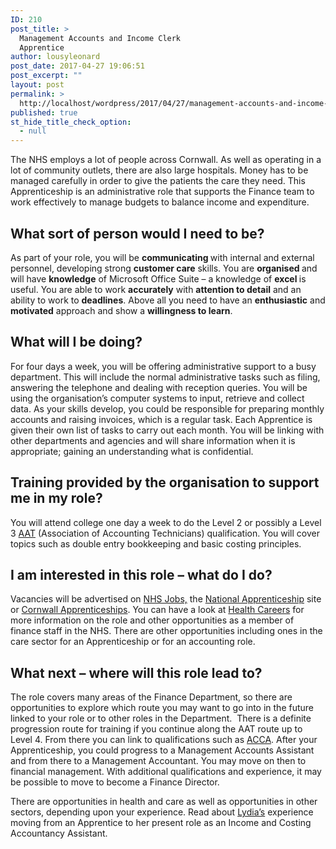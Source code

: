 ```yaml
---
ID: 210
post_title: >
  Management Accounts and Income Clerk
  Apprentice
author: lousyleonard
post_date: 2017-04-27 19:06:51
post_excerpt: ""
layout: post
permalink: >
  http://localhost/wordpress/2017/04/27/management-accounts-and-income-clerk-apprentice/
published: true
st_hide_title_check_option:
  - null
---
```

<div class="blocktext-pages-heading">The NHS employs a lot of people across Cornwall. As well as operating in a lot of community outlets, there are also large hospitals. Money has to be managed carefully in order to give the patients the care they need. This Apprenticeship is an administrative role that supports the Finance team to work effectively to manage budgets to balance income and expenditure.</div>
<div class="blocktext">
<h2>What sort of person would I need to be?</h2>
As part of your role, you will be <strong>communicating </strong>with internal and external personnel, developing strong <strong>customer care</strong> skills. You are <strong>organised </strong>and will have <strong>knowledge</strong> of Microsoft Office Suite – a knowledge of <strong>excel </strong>is useful. You are able to work <strong>accurately</strong> with <strong>attention to detail</strong> and an ability to work to <strong>deadlines</strong>. Above all you need to have an <strong>enthusiastic</strong> and <strong>motivated</strong> approach and show a <strong>willingness to learn</strong>.

</div>
<div class="blocktext">
<h2>What will I be doing?</h2>
For four days a week, you will be offering administrative support to a busy department. This will include the normal administrative tasks such as filing, answering the telephone and dealing with reception queries. You will be using the organisation’s computer systems to input, retrieve and collect data. As your skills develop, you could be responsible for preparing monthly accounts and raising invoices, which is a regular task. Each Apprentice is given their own list of tasks to carry out each month. You will be linking with other departments and agencies and will share information when it is appropriate; gaining an understanding what is confidential.

</div>
<div class="blocktext">
<h2>Training provided by the organisation to support me in my role?</h2>
You will attend college one day a week to do the Level 2 or possibly a Level 3 <a href="https://www.aat.org.uk/">AAT</a> (Association of Accounting Technicians) qualification. You will cover topics such as double entry bookkeeping and basic costing principles.

</div>
<div class="blocktext">
<h2>I am interested in this role – what do I do?</h2>
Vacancies will be advertised on <a href="http://www.jobs.nhs.uk/">NHS Jobs,</a> the <a href="http://www.apprenticeships.gov.uk/how_to_apply">National Apprenticeship</a> site or <a href="http://cornwallapprenticeships.com/">Cornwall Apprenticeships</a>. You can have a look at <a href="https://www.healthcareers.nhs.uk/explore-roles/corporate-services/finance-staff">Health Careers</a> for more information on the role and other opportunities as a member of finance staff in the NHS. There are other opportunities including ones in the care sector for an Apprenticeship or for an accounting role.

</div>
<div class="blocktext">
<h2>What next – where will this role lead to?</h2>
The role covers many areas of the Finance Department, so there are opportunities to explore which route you may want to go into in the future linked to your role or to other roles in the Department.  There is a definite progression route for training if you continue along the AAT route up to Level 4. From there you can link to qualifications such as <a href="http://www.accaglobal.com/uk/en.html">ACCA</a>. After your Apprenticeship, you could progress to a Management Accounts Assistant and from there to a Management Accountant. You may move on then to financial management. With additional qualifications and experience, it may be possible to move to become a Finance Director.

There are opportunities in health and care as well as opportunities in other sectors, depending upon your experience. Read about <a href="https://www.healthcareers.nhs.uk/explore-roles/corporate-services/finance-staff/real-life-story-lydia-wager">Lydia’s</a> experience moving from an Apprentice to her present role as an Income and Costing Accountancy Assistant.

</div>